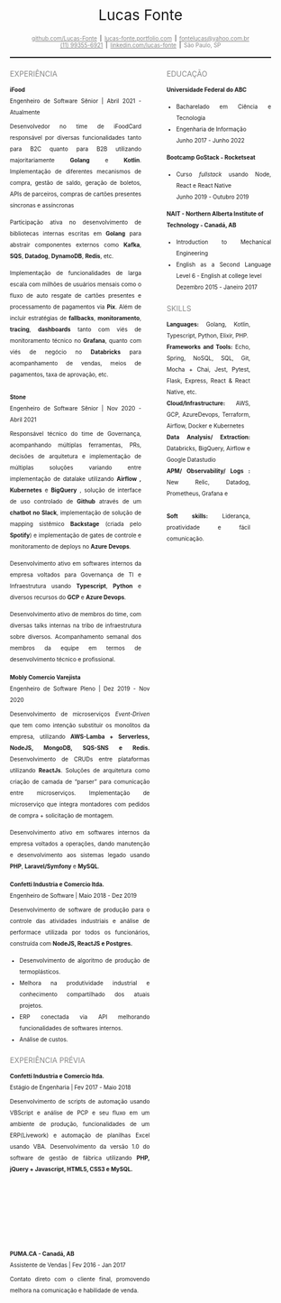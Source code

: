 <div style="padding: 20px;">
<div>
    <div
      style="
              display:flex; 
              justify-content: center;
              align-items-center;
              font-size: 26px
      "
    >
      Lucas Fonte
    </div>
    <div
      style="
              margin-top: 20px;
              display:flex; 
              justify-content: center;
              align-items-center;
              font-size: 10px
      "
    >
      <a
        href="https://github.com/Lucas-Fonte"
        style="
          color: #878787;
          margin-left: 5px;
          margin-right: 5px;
          text-decoration: underline;
        "
      >
        github.com/Lucas-Fonte
      </a>
      <span> | </span>
      <a
        href="https://mockv2-lucasfonte.netlify.app/"
        style="
          color: #878787;
          margin-left: 5px;
          margin-right: 5px;
          text-decoration: underline;
        "
      >
        lucas-fonte.portfolio.com
      </a>
      <span> | </span>
      <a
        href="mailto:fontelucas@yahoo.com.br"
        style="
          color: #878787;
          margin-left: 5px;
          margin-right: 5px;
          text-decoration: underline;
        "
      >
        fontelucas@yahoo.com.br
      </a>
    </div>
    <div
      style="
              display:flex; 
              justify-content: center;
              align-items-center;
              font-size: 10px
      "
    >
      <a
        href="https://wa.me/5511993556921"
        style="color: #878787; margin-left: 5px; margin-right: 5px"
      >
        (11) 99355-6921
      </a>
      <span> | </span>
      <a
        href="https://www.linkedin.com/in/lucas-fonte-02b03a164/"
        style="
          color: #878787;
          margin-left: 5px;
          margin-right: 5px;
          text-decoration: underline;
        "
      >
        linkedin.com/lucas-fonte
      </a>
      <span> | </span>
      <span style="color: #878787; margin-left: 5px; margin-right: 5px">
        São Paulo, SP
      </span>
    </div>
  </div>
  <hr style="height: 2px;margin-top: 15px;">

  <div class="content" style="margin-top:20px; display: flex; width: 100%">
    <div style="width: 60%; display: flex; flex-direction: column">
      <span style="color: #878787; font-size: 13px; text-align: left">
        EXPERIÊNCIA
      </span>
      <div
        class="block-content"
        style="
          display: flex;
          flex-direction: column;
          font-size: 10px;
          line-height: 20px;
          margin-top: 10px;
          padding-right: 45px;
        "
      >
        <strong>iFood</strong>
        <text style="text-align: justify">
          Engenheiro de Software Sênior | Abril 2021 - Atualmente
          <p style="margin-top: 5px">
            Desenvolvedor no time de iFoodCard responsável por diversas funcionalidades tanto para B2C quanto para B2B utilizando majoritariamente <b>Golang</b> e <b>Kotlin</b>. Implementação de diferentes mecanismos de compra, gestão de saldo, geração de boletos, APIs de parceiros, compras de cartões presentes síncronas e assíncronas 
          </p>
          <p>
           Participação ativa no desenvolvimento de bibliotecas internas escritas em <b>Golang</b> para abstrair componentes externos como <b>Kafka</b>,  <b>SQS</b>,  <b>Datadog</b>,  <b>DynamoDB</b>,  <b>Redis</b>, etc.
          </p>
          <p>
            Implementação de funcionalidades de larga escala com milhões de usuários mensais como o fluxo de auto resgate de cartões presentes e processamento de pagamentos via <b>Pix</b>. Além de incluir estratégias de <b>fallbacks</b>, <b>monitoramento</b>, <b>tracing</b>, <b>dashboards</b> tanto com viés de monitoramento técnico no <b>Grafana</b>, quanto com viés de negócio no <b>Databricks</b> para acompanhamento de vendas, meios de pagamentos, taxa de aprovação, etc. 
          </p>
        </text>
      </div>
      <div
        class="block-content"
        style="
          display: flex;
          flex-direction: column;
          font-size: 10px;
          line-height: 20px;
          margin-top: 10px;
          padding-right: 45px;
        "
      >
        <strong>Stone</strong>
        <text style="text-align: justify">
          Engenheiro de Software Sênior | Nov 2020 - Abril 2021
          <p style="margin-top: 5px">
            Responsável técnico do time de Governança, acompanhando múltiplas ferramentas, PRs, decisões de arquitetura e implementação de múltiplas soluções variando entre implementação de datalake utilizando <b>Airflow , Kubernetes</b> e <b>BigQuery</b> , solução de interface de uso controlado de <b>Github</b> através de um <b>chatbot no Slack</b>, implementação de solução de mapping sistêmico <b>Backstage</b> (criada pelo <b>Spotify</b>) e implementação de gates de controle e monitoramento de deploys no <b>Azure Devops</b>.
          </p>
          <p>
            Desenvolvimento ativo em softwares internos da empresa voltados para Governança de TI e Infraestrutura
            usando <b>Typescript</b>, <b>Python</b> e diversos recursos do <b>GCP</b> e <b>Azure Devops</b>. 
          </p>
          <p>
            Desenvolvimento ativo de membros do time, com diversas talks internas na tribo de infraestrutura sobre diversos. Acompanhamento semanal dos membros da equipe em termos de desenvolvimento técnico e profissional. 
          </p>
        </text>
      </div>
    </div>
    <div style="width: 40%; display: flex; flex-direction: column">
      <span style="color: #878787; font-size: 13px; text-align: left">
          EDUCAÇÃO
      </span>
      <div
        class="block-content"
        style="
          display: flex;
          flex-direction: column;
          font-size: 10px;
          line-height: 20px;
          margin-top: 10px;
        "
      >
        <strong>Universidade Federal do ABC</strong>
        <text style="text-align: justify">
              <ul>
                  <li>Bacharelado em Ciência e Tecnologia</li>
                  <li>Engenharia de Informação</li>
                  Junho 2017 - Junho 2022
              </ul>
        </text>
        <strong>Bootcamp GoStack - Rocketseat</strong>
        <text style="text-align: justify">
              <ul>
                  <li>Curso <i>fullstack</i> usando Node, React e React Native</li>
                  Junho 2019 - Outubro 2019
              </ul>
        </text>
        <strong>NAIT - Northern Alberta Institute of Technology - Canadá, AB</strong>
        <text style="text-align: justify">
              <ul>
                  <li>Introduction to Mechanical Engineering</li>
                  <li>English as a Second Language Level 6 - English at college level</li>
                   Dezembro 2015 - Janeiro 2017
              </ul>
        </text>
      </div>
          <div style="width: 80%; display: flex; flex-direction: column">
      <span style="color: #878787; font-size: 13px; text-align: left; margin-top: 10px;">
          SKILLS
      </span>
      <div
        class="block-content"
        style="
          display: flex;
          flex-direction: column;
          font-size: 10px;
          line-height: 20px;
          margin-top: 10px;
        "
      >
        <text style="text-align: justify">
          <b>Languages:</b> Golang, Kotlin, Typescript, Python, Elixir, PHP.
        </text>
        <text style="text-align: justify">
          <b>Frameworks and Tools:</b> Echo, Spring, NoSQL, SQL, Git, Mocha + Chai, Jest, Pytest, Flask, Express, React & React Native, etc.
        </text>
        <text style="text-align: justify">
          <b>Cloud/Infrastructure:</b> AWS, GCP, AzureDevops, Terraform, Airflow, Docker e Kubernetes
        </text>
        <text style="text-align: justify">
          <b>Data Analysis/ Extraction:</b> Databricks, BigQuery, Airflow e Google Datastudio
        </text>
        <text style="text-align: justify">
          <b>APM/ Observability/ Logs :</b> New Relic, Datadog, Prometheus, Grafana e 
        </text>
        <br />
        <text style="text-align: justify">
          <b>Soft skills:</b>  Liderança, proatividade e fácil comunicação.
        </text>
      </div>
    </div>
    </div>
  </div>
  <div class="content" style="margin-top: -8px; display: flex; width: 100%">
    <div style="width: 60%; display: flex; flex-direction: column">
      <div
        class="block-content"
        style="
          display: flex;
          flex-direction: column;
          font-size: 10px;
          line-height: 20px;
          margin-top: 10px;
          padding-right: 30px;
        "
      >
        <strong>Mobly Comercio Varejista</strong>
        <text style="text-align: justify">
          Engenheiro de Software Pleno | Dez 2019 - Nov 2020
          <p style="margin-top: 5px">
            Desenvolvimento de microserviços <i>Event-Driven</i> que tem como
            intenção substituir os monolitos da empresa, utilizando
            <b>AWS-Lamba + Serverless, NodeJS, MongoDB, SQS-SNS e Redis.</b>
            Desenvolvimento de CRUDs entre plataformas utilizando
            <b>ReactJs</b>. Soluções de arquitetura como criação de camada de
            “parser” para comunicação entre microserviços. Implementação de
            microserviço que íntegra montadores com pedidos de compra +
            solicitação de montagem.
          </p>
          <p>
            Desenvolvimento ativo em softwares internos da empresa voltados a
            operações, dando manutenção e desenvolvimento aos sistemas legado
            usando <b>PHP</b>, <b>Laravel/Symfony</b> e <b>MySQL</b>.
          </p>
        </text>
      </div>
    </div>
  
  </div>
  <div class="content" style="margin-top: -8px; display: flex; width: 100%">
    <div style="width: 60%; display: flex; flex-direction: column">
      <div
        class="block-content"
        style="
          display: flex;
          flex-direction: column;
          font-size: 10px;
          line-height: 20px;
          margin-top: 10px;
          padding-right: 30px;
        "
      >
        <strong>Confetti Industria e Comercio ltda.</strong>
        <text style="text-align: justify">
          Engenheiro de Software | Maio 2018 - Dez 2019
          <p style="margin-top: 5px">
              Desenvolvimento de software de produção para o controle 
              das atividades industriais e análise de performace 
              utilizada por todos os funcionários, construída com  		 	
              <b>NodeJS, ReactJS e Postgres.</b>
              <ul>
                  <li>Desenvolvimento de algoritmo de produção de termoplásticos.</li>
                  <li>Melhora na produtividade industrial e conhecimento 	
              compartilhado dos atuais projetos.</li>
                  <li>ERP conectada via API melhorando funcionalidades   	
              de softwares internos.</li>
                  <li>Análise de custos.</li>	 			
              </ul>					
          </p>
        </text>
      </div>
    </div>

  </div>
  <br />
  <div class="content" style="margin-top: -8px; display: flex; width: 100%">
    <div style="width: 60%; display: flex; flex-direction: column;">
      <span style="color: #878787; font-size: 13px; text-align: left">
          EXPERIÊNCIA PRÉVIA
      </span>
      <div
        class="block-content"
        style="
          display: flex;
          flex-direction: column;
          font-size: 10px;
          line-height: 20px;
          margin-top: 10px;
          padding-right: 30px;
        "
      >
        <strong>Confetti Industria e Comercio ltda.</strong>
        <text style="text-align: justify">
          Estágio de Engenharia | Fev 2017 - Maio 2018
          <p style="margin-top: 5px">
              Desenvolvimento de scripts de automação usando
              VBScript e análise de PCP e seu fluxo em um ambiente 
              de produção, funcionalidades de um ERP(Livework)  				
              e automação de planilhas Excel usando VBA. 
              Desenvolvimento da versão 1.0 do software de gestão
              de fábrica utilizando <b>PHP, jQuery + Javascript, HTML5, 
              CSS3 e MySQL.</b>	
          </p>
        </text>
        <!-- Break to next PDF page -->
        <br />
        <br />
        <br />
        <br />
        <br />
        <br />
        <strong>PUMA.CA - Canadá, AB</strong>
        <text style="text-align: justify">
          Assistente de Vendas | Fev 2016 - Jan 2017
          <p style="margin-top: 5px">			
              Contato direto com o cliente final, promovendo melhora 
              na comunicação e habilidade de venda.
          </p>
        </text>
      </div>
    </div>
  </div>
</div>
</div>
